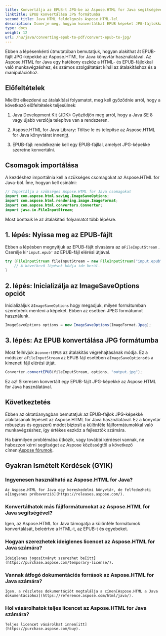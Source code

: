 ```yaml
---
title: Konvertálja az EPUB-t JPG-be az Aspose.HTML for Java segítségével
linktitle: EPUB konvertálása JPG formátumba
second_title: Java HTML feldolgozás Aspose.HTML-lel
description: Ismerje meg, hogyan konvertálhat EPUB képeket JPG-fájlokká az Aspose.HTML for Java segítségével. Kövesse lépésenkénti útmutatónkat a zökkenőmentes átalakítás érdekében.
type: docs
weight: 12
url: /hu/java/converting-epub-to-pdf/convert-epub-to-jpg/
---
```


Ebben a lépésenkénti útmutatóban bemutatjuk, hogyan alakíthat át EPUB-fájlt JPG-képekké az Aspose.HTML for Java könyvtár használatával. Az Aspose.HTML for Java egy hatékony eszköz a HTML- és EPUB-fájlokkal való munkavégzéshez, és számos szolgáltatást kínál az átalakításhoz és a manipulációhoz.

## Előfeltételek

Mielőtt elkezdené az átalakítási folyamatot, meg kell győződnie arról, hogy a következő előfeltételek teljesülnek:

1. Java Development Kit (JDK): Győződjön meg arról, hogy a Java SE 8 vagy újabb verziója telepítve van a rendszeren.

2.  Aspose.HTML for Java Library: Töltse le és telepítse az Aspose.HTML for Java könyvtárat innen[itt](https://releases.aspose.com/html/java/).

3. EPUB-fájl: rendelkeznie kell egy EPUB-fájllal, amelyet JPG-képekké szeretne konvertálni.

## Csomagok importálása

A kezdéshez importálnia kell a szükséges csomagokat az Aspose.HTML for Java-ból. Íme, hogyan kell csinálni:

```java
// Importálja a szükséges Aspose.HTML for Java csomagokat
import com.aspose.html.saving.ImageSaveOptions;
import com.aspose.html.rendering.image.ImageFormat;
import com.aspose.html.converters.Converter;
import java.io.FileInputStream;
```

Most bontsuk le az átalakítási folyamatot több lépésre.

## 1. lépés: Nyissa meg az EPUB-fájlt

 Ebben a lépésben megnyitjuk az EPUB-fájlt olvasásra az a`FileInputStream` . Cserélje ki`'input.epub'` az EPUB-fájl elérési útjával.

```java
try (FileInputStream fileInputStream = new FileInputStream("input.epub")) {
    // A következő lépések kódja ide kerül.
}
```

## 2. lépés: Inicializálja az ImageSaveOptions opciót

Inicializáljuk a`ImageSaveOptions` hogy megadjuk, milyen formátumban szeretnénk menteni a képeket. Ebben az esetben JPEG formátumot használunk.

```java
ImageSaveOptions options = new ImageSaveOptions(ImageFormat.Jpeg);
```

## 3. lépés: Az EPUB konvertálása JPG formátumba

 Most felhívjuk a`convertEPUB` az átalakítás végrehajtásának módja. Ez a módszer a`FileInputStream` az EPUB fájl esetében a`ImageSaveOptions`és a kimeneti fájl elérési útját.

```java
Converter.convertEPUB(fileInputStream, options, "output.jpg");
```

Ez az! Sikeresen konvertált egy EPUB-fájlt JPG-képekké az Aspose.HTML for Java használatával.

## Következtetés

Ebben az oktatóanyagban bemutatjuk az EPUB-fájlok JPG-képekké alakításának lépéseit az Aspose.HTML for Java használatával. Ez a könyvtár robusztus és egyszerű módot biztosít a különféle fájlformátumokkal való munkavégzéshez, így értékes eszköz a fejlesztők számára.

 Ha bármilyen problémába ütközik, vagy további kérdései vannak, ne habozzon kérni segítséget az Aspose közösségtől a következő címen:[Aspose fórumok](https://forum.aspose.com/).

## Gyakran Ismételt Kérdések (GYIK)

### Ingyenesen használható az Aspose.HTML for Java?
    Az Aspose.HTML for Java egy kereskedelmi könyvtár, de felfedezheti a[ingyenes próbaverzió](https://releases.aspose.com/).

### Konvertálhatok más fájlformátumokat az Aspose.HTML for Java segítségével?
   Igen, az Aspose.HTML for Java támogatja a különféle formátumok konvertálását, beleértve a HTML-t, az EPUB-t és egyebeket.

### Hogyan szerezhetek ideiglenes licencet az Aspose.HTML for Java számára?
    Ideiglenes jogosítványt szerezhet be[itt](https://purchase.aspose.com/temporary-license/).

### Vannak átfogó dokumentációs források az Aspose.HTML for Java számára?
    Igen, a részletes dokumentációt megtalálja a címen[Aspose.HTML a Java dokumentációhoz](https://reference.aspose.com/html/java/).

### Hol vásárolhatok teljes licencet az Aspose.HTML for Java számára?
    Teljes licencet vásárolhat innen[itt](https://purchase.aspose.com/buy).

